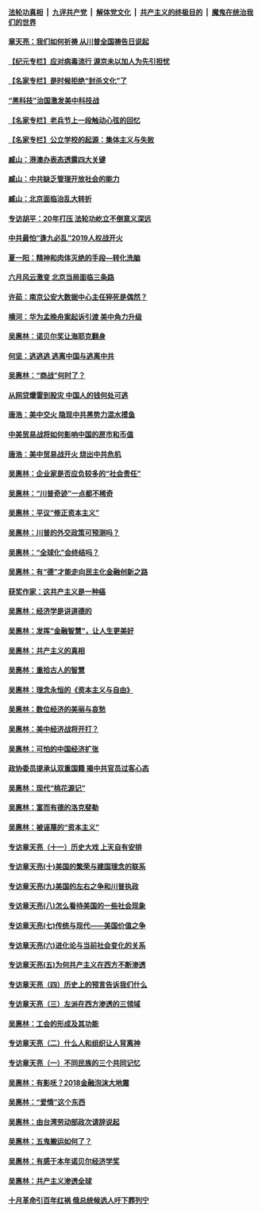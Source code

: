 

####  [法轮功真相](../../../../basic/blob/master/README.md?t=06282231) &nbsp;|&nbsp; [九评共产党](../../../../9ping.md/blob/master/README.md?t=06282231) &nbsp;|&nbsp; [解体党文化](../../../../jtdwh.md/blob/master/README.md?t=06282231)  &nbsp;|&nbsp; [共产主义的终极目的](../../../../gczydzjmd.md/blob/master/README.md?t=06282231) &nbsp;|&nbsp; [魔鬼在统治我们的世界](../../../../mgztzwmdsj.md/blob/master/README.md?t=06282231) 

#### [章天亮：我们如何祈祷 从川普全国祷告日说起](../pages/nsc423/n11944627.md?t=06282231) 

#### [【纪元专栏】应对病毒流行 渥京未以加人为先引担忧](../pages/nsc423/n11875714.md?t=06282231) 

#### [【名家专栏】是时候拒绝“封杀文化”了](../pages/nsc423/n11814093.md?t=06282231) 

#### [“黑科技”治国激发美中科技战](../pages/nsc423/n11638056.md?t=06282231) 

#### [【名家专栏】老兵节上一段触动心弦的回忆](../pages/nsc423/n11646016.md?t=06282231) 

#### [【名家专栏】公立学校的起源：集体主义与失败](../pages/nsc423/n11601833.md?t=06282231) 

#### [臧山：港澳办表态透露四大关键](../pages/nsc423/n11421628.md?t=06282231) 

#### [臧山：中共缺乏管理开放社会的能力](../pages/nsc423/n11407457.md?t=06282231) 

#### [臧山：北京面临治乱大转折](../pages/nsc423/n11406895.md?t=06282231) 

#### [专访胡平：20年打压 法轮功屹立不倒意义深远](../pages/nsc423/n11398800.md?t=06282231) 

#### [中共最怕“逢九必乱”2019人权战开火](../pages/nsc423/n11385248.md?t=06282231) 

#### [夏一阳：精神和肉体灭绝的手段—转化洗脑](../pages/nsc423/n11368250.md?t=06282231) 

#### [六月风云激变 北京当局面临三条路](../pages/nsc423/n11313668.md?t=06282231) 

#### [许茹：南京公安大数据中心主任猝死是偶然？](../pages/nsc423/n11064744.md?t=06282231) 

#### [横河：华为孟晚舟案起诉引渡 美中角力升级](../pages/nsc423/n11027230.md?t=06282231) 

#### [吴惠林：诺贝尔奖让海耶克翻身](../pages/nsc423/n10890049.md?t=06282231) 

#### [何坚：逃逃逃 逃离中国与逃离中共](../pages/nsc423/n10592891.md?t=06282231) 

#### [吴惠林：“商战”何时了？](../pages/nsc423/n10573558.md?t=06282231) 

#### [从网贷爆雷到股灾 中国人的钱何处可逃](../pages/nsc423/n10572800.md?t=06282231) 

#### [唐浩：美中交火 隐现中共黑势力混水摸鱼](../pages/nsc423/n10544040.md?t=06282231) 

#### [中美贸易战将如何影响中国的房市和币值](../pages/nsc423/n10543697.md?t=06282231) 

#### [唐浩：美中贸易战开火 烧出中共危机](../pages/nsc423/n10540126.md?t=06282231) 

#### [吴惠林：企业家是否应负较多的“社会责任”](../pages/nsc423/n10535022.md?t=06282231) 

#### [吴惠林：“川普奇迹”一点都不稀奇](../pages/nsc423/n10512808.md?t=06282231) 

#### [吴惠林：平议“修正资本主义”](../pages/nsc423/n10495724.md?t=06282231) 

#### [吴惠林：川普的外交政策可预测吗？](../pages/nsc423/n10462387.md?t=06282231) 

#### [吴惠林：“全球化”会终结吗？](../pages/nsc423/n10452838.md?t=06282231) 

#### [吴惠林：有“德”才能走向民主化金融创新之路](../pages/nsc423/n10432292.md?t=06282231) 

#### [获奖作家：这共产主义是一种癌](../pages/nsc423/n10431541.md?t=06282231) 

#### [吴惠林：经济学是讲道德的](../pages/nsc423/n10398014.md?t=06282231) 

#### [吴惠林：发挥“金融智慧”，让人生更美好](../pages/nsc423/n10375019.md?t=06282231) 

#### [吴惠林：共产主义的真相](../pages/nsc423/n10351394.md?t=06282231) 

#### [吴惠林：重拾古人的智慧](../pages/nsc423/n10337691.md?t=06282231) 

#### [吴惠林：理念永恒的《资本主义与自由》](../pages/nsc423/n10316274.md?t=06282231) 

#### [吴惠林：数位经济的美丽与哀愁](../pages/nsc423/n10292946.md?t=06282231) 

#### [吴惠林：美中经济战将开打？](../pages/nsc423/n10258825.md?t=06282231) 

#### [吴惠林：可怕的中国经济扩张](../pages/nsc423/n10219147.md?t=06282231) 

#### [政协委员提承认双重国籍 揭中共官员过客心态](../pages/nsc423/n10208809.md?t=06282231) 

#### [吴惠林：现代“桃花源记”](../pages/nsc423/n10185234.md?t=06282231) 

#### [吴惠林：富而有德的洛克斐勒](../pages/nsc423/n10142264.md?t=06282231) 

#### [吴惠林：被诬蔑的“资本主义”](../pages/nsc423/n10124816.md?t=06282231) 

#### [专访章天亮（十一）历史大戏 上天自有安排](../pages/nsc423/n10094905.md?t=06282231) 

#### [专访章天亮(十)美国的繁荣与建国理念的联系](../pages/nsc423/n10094899.md?t=06282231) 

#### [专访章天亮(九)美国的左右之争和川普执政](../pages/nsc423/n10094889.md?t=06282231) 

#### [专访章天亮(八)怎么看待美国的一些社会现象](../pages/nsc423/n10094857.md?t=06282231) 

#### [专访章天亮(七)传统与现代——美国价值之争](../pages/nsc423/n10093140.md?t=06282231) 

#### [专访章天亮(六)进化论与当前社会变化的关系](../pages/nsc423/n10092036.md?t=06282231) 

#### [专访章天亮(五)为何共产主义在西方不断渗透](../pages/nsc423/n10083620.md?t=06282231) 

#### [专访章天亮（四）历史上的预言告诉我们什么](../pages/nsc423/n10083606.md?t=06282231) 

#### [专访章天亮（三）左派在西方渗透的三领域](../pages/nsc423/n10081115.md?t=06282231) 

#### [吴惠林：工会的形成及其功能](../pages/nsc423/n10080633.md?t=06282231) 

#### [专访章天亮（二）什么人和组织让人背离神](../pages/nsc423/n10076637.md?t=06282231) 

#### [专访章天亮（一）不同民族的三个共同记忆](../pages/nsc423/n10074188.md?t=06282231) 

#### [吴惠林：有影呒？2018金融泡沫大地震](../pages/nsc423/n10040534.md?t=06282231) 

#### [吴惠林：“爱情”这个东西](../pages/nsc423/n10019423.md?t=06282231) 

#### [吴惠林：由台湾劳动部政次请辞说起](../pages/nsc423/n9979679.md?t=06282231) 

#### [吴惠林：五鬼搬运如何了？](../pages/nsc423/n9925338.md?t=06282231) 

#### [吴惠林：有感于本年诺贝尔经济学奖](../pages/nsc423/n9871883.md?t=06282231) 

#### [吴惠林：共产主义渗透全球](../pages/nsc423/n9812748.md?t=06282231) 

#### [十月革命引百年红祸 俄总统候选人吁下葬列宁](../pages/nsc423/n9810182.md?t=06282231) 

